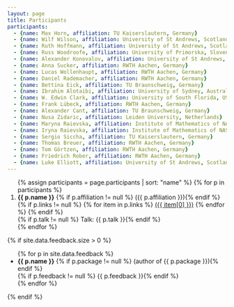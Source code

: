 ```yaml
---
layout: page
title: Participants
participants:
  - {name: Max Horn, affiliation: TU Kaiserslautern, Germany}
  - {name: Wilf Wilson, affiliation: University of St Andrews, Scotland}
  - {name: Ruth Hoffmann, affiliation: University of St Andrews, Scotland}
  - {name: Russ Woodroofe, affiliation: University of Primorska, Slovenia}
  - {name: Alexander Konovalov, affiliation: University of St Andrews, Scotland}
  - {name: Anna Sucker, affiliation: RWTH Aachen, Germany}
  - {name: Lucas Wollenhaupt, affiliation: RWTH Aachen, Germany}
  - {name: Daniel Rademacher, affiliation: RWTH Aachen, Germany}
  - {name: Bettina Eick, affiliation: TU Braunschweig, Germany}
  - {name: Ibrahim Alotaibi, affiliation: University of Sydney, Australia}
  - {name: W. Edwin Clark, affiliation: University of South Florida, USA}
  - {name: Frank Lübeck, affiliation: RWTH Aachen, Germany}
  - {name: Alexander Cant, affiliation: TU Braunschweig, Germany}
  - {name: Nusa Zidaric, affiliation: Leiden University, Netherlands}
  - {name: Maryna Raievska, affiliation: Institute of Mathematics of NAS of Ukraine, Kyiv, Ukraine}
  - {name: Iryna Raievska, affiliation: Institute of Mathematics of NAS of Ukraine, Kyiv, Ukraine}
  - {name: Sergio Siccha, affiliation: TU Kaiserslautern, Germany}
  - {name: Thomas Breuer, affiliation: RWTH Aachen, Germany}
  - {name: Tom Görtzen, affiliation: RWTH Aachen, Germany}
  - {name: Friedrich Rober, affiliation: RWTH Aachen, Germany}
  - {name: Luke Elliott, affiliation: University of St Andrews, Scotland}
---
```


<ol>{% assign participants = page.participants | sort: "name" %}
{% for p in participants %}
  <li>
    <strong>{{ p.name }}</strong>
    {% if p.affiliation != null %} ({{ p.affiliation }}){% endif %}
    {% if p.links != null %}
        {% for item in p.links %}
            <a href="{{ item[1] }}">({{ item[0] }})</a>
        {% endfor %}
    {% endif %}
    <br/>
      {% if p.talk != null %} Talk: {{ p.talk }}{% endif %}
  </li>
{% endfor %}
</ol>

{% if site.data.feedback.size > 0 %}

<ul>
{% for p in site.data.feedback %}
  <li>
    <strong>{{ p.name }}</strong>
    {% if p.package != null %} (author of {{ p.package }}){% endif %}
    <br/>
    {% if p.feedback != null %} {{ p.feedback }}{% endif %}
  </li>
{% endfor %}
</ul>

{% endif %}
